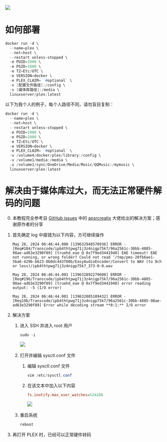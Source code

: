 ​![](https://ca6d7cae.telegraph-image-6yx.pages.dev/file/14cad8ab038ba25a19ae5.png)​

# 如何部署

```powershell
docker run -d \
  --name=plex \
  --net=host \
  --restart unless-stopped \
  -e PUID=1000 \
  -e PGID=1000 \
  -e TZ=Etc/UTC \
  -e VERSION=docker \
  -e PLEX_CLAIM= `#optional` \
  -v [配置文件路径]:/config \
  -v [媒体库路径]:/media \
  linuxserver/plex:latest
```

以下为我个人的例子，每个人路径不同，请勿盲目复制：

```powershell
docker run -d \
  --name=plex \
  --net=host \
  --restart unless-stopped \
  -e PUID=1000 \
  -e PGID=1000 \
  -e TZ=Etc/UTC \
  -e VERSION=docker \
  -e PLEX_CLAIM= `#optional` \
  -v /volume4/docker/plex/library:/config \
  -v /volume1/media:/media \
  -v /volume1/sync/OneDrive/Media/Music/QQMusic:/mymusic \
  linuxserver/plex:latest
```

# 解决由于媒体库过大，而无法正常硬件解码的问题

0. 本教程完全参考自 [GitHub issues](https://github.com/flathub/com.visualstudio.code/issues/29) 中的 [apsrcreatix](https://github.com/apsrcreatix) 大佬给出的解决方案；感谢原作者的分享
1. 首先确定 log 中报错为以下内容，方可继续操作

    ```
    May 28, 2024 06:46:44.000 [139632948570936] ERROR - [Req#184/Transcode/ipb4thtpwg71j3z4nigp75k7/96a2561c-30bb-4885-98ae-ad63e3290f89] [truehd_eae @ 0x7f9ed3441940] EAE timeout! EAE not running, or wrong folder? Could not read ‘/tmp/pms-20fb6ae1-5ba6-429b-b623-0b0dc443f00b/EasyAudioEncoder/Convert to WAV (to 8ch or less)/ipb4thtpwg71j3z4nigp75k7_373-0-0.wav
    ```
    ```
    May 28, 2024 06:46:44.001 [139632892279608] ERROR - [Req#196/Transcode/ipb4thtpwg71j3z4nigp75k7/96a2561c-30bb-4885-98ae-ad63e3290f89] [truehd_eae @ 0x7f9ed3441940] error reading output: -5 (I/O error)
    ```
    ```
    May 28, 2024 06:46:44.001 [139632885189432] ERROR - [Req19b/Transcode/ipb4thtpwg71j3z4nigp75k7/96a2561c-30bb-4885-98ae-ad63e3290f89] Error while decoding stream **0:1:** I/O error
    ```
2. 解决方案

    1. 进入 SSH 并进入 root 用户

        ```powershell
        sudo -i
        ```
        ​![](https://ca6d7cae.telegraph-image-6yx.pages.dev/file/ed65b9838f3ae5cf7cd19.png)​
    2. 打开并编辑 sysctl.conf 文件

        1. 编辑 sysctl.conf 文件

            ```powershell
            vim /etc/sysctl.conf
            ```
        2. 在该文本中加入以下内容

            ```ini
            fs.inotify.max_user_watches=524288
            ```
            ​![](https://ca6d7cae.telegraph-image-6yx.pages.dev/file/5e01802ad21d71de27586.png)​
    3. 重启系统

        ```powershell
        reboot
        ```
3. 再打开 PLEX 时，已经可以正常硬件转码
